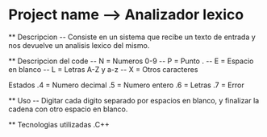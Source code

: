 # Project name -->  Analizador lexico

** Descripcion
  -- Consiste en un sistema que recibe un texto de entrada y nos devuelve un analisis lexico del mismo.

** Descripcion del code
  -- N = Numeros 0-9
  -- P = Punto .
  -- E = Espacio en blanco
  -- L = Letras A-Z y a-z
  -- X = Otros caracteres
 
  Estados
   .4 = Numero decimal
   .5 = Numero entero
   .6 = Letras
   .7 = Error 

** Uso 
  -- Digitar cada digito separado por espacios en blanco, y finalizar la cadena con otro espacio en blanco.

** Tecnologias utilizadas
   .C++